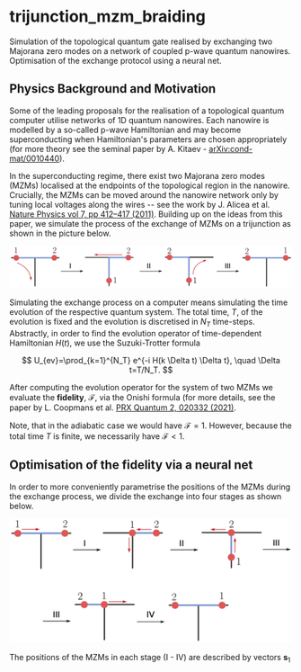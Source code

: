 # trijunction_mzm_braiding
Simulation of the topological quantum gate realised by exchanging two Majorana zero modes on a network of coupled p-wave quantum nanowires. Optimisation of the exchange protocol using a neural net.

## Physics Background and Motivation

Some of the leading proposals for the realisation of a topological quantum computer utilise networks of 1D quantum nanowires. Each nanowire is modelled by a so-called p-wave Hamiltonian and may become superconducting when Hamiltonian's parameters are chosen appropriately (for more theory see the seminal paper by A. Kitaev - [arXiv:cond-mat/0010440](https://arxiv.org/abs/cond-mat/0010440)).

In the superconducting regime, there exist two Majorana zero modes (MZMs) localised at the endpoints of the topological region in the nanowire. Crucially, the MZMs can be moved around the nanowire network only by tuning local voltages along the wires -- see the work by J. Alicea et al.[ Nature Physics vol 7, pp 412–417 (2011)](https://www.nature.com/articles/nphys1915). Building up on the ideas from this paper, we simulate the process of the exchange of MZMs on a trijunction as shown in the picture below.

![Image](https://github.com/tmaciazek/trijunction_mzm_braiding/blob/main/Texchange.png)

Simulating the exchange process on a computer means simulating the time evolution of the respective quantum system. The total time, $T$, of the evolution is fixed and the evolution is discretised in $N_T$ time-steps. Abstractly, in order to find the evolution operator of time-dependent Hamiltonian $H(t)$, we use the Suzuki-Trotter formula

$$ U_{ev}=\prod_{k=1}^{N_T} e^{-i H(k \Delta t) \Delta t}, \quad \Delta t=T/N_T. $$

After computing the evolution operator for the system of two MZMs we evaluate the **fidelity**, $\mathcal{F}$, via the Onishi formula (for more details, see the paper by L. Coopmans et al. [PRX Quantum 2, 020332 (2021)](https://doi.org/10.48550/arXiv.2008.09128).

Note, that in the adiabatic case we would have $\mathcal{F}=1$. However, because the total time $T$ is finite, we necessarily have $\mathcal{F}<1$.

## Optimisation of the fidelity via a neural net

In order to more conveniently parametrise the positions of the MZMs during the exchange process, we divide the exchange into four stages as shown below.

![Image](https://github.com/tmaciazek/trijunction_mzm_braiding/blob/main/stages.png)

The positions of the MZMs in each stage (I - IV) are described by vectors $\mathbf{s}_1$
